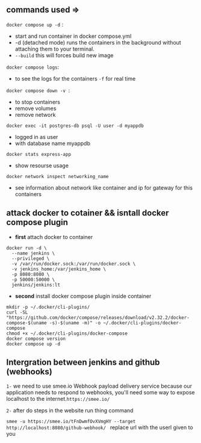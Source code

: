 ## commands used => 

`docker compose up -d` :  
* start and run container in docker compose.yml 
* -d (detached mode) runs the containers in the background without attaching them to your terminal.
* `--build` this will forces build new image

`docker compose logs`: 
* to see the logs for the containers `-f` for real time

`docker compose down -v `: 
* to stop containers 
* remove volumes 
* remove network 

`docker exec -it postgres-db psql -U user -d myappdb`
* logged in as user 
* with database name myappdb

`docker stats express-app`
* show resourse usage 

`docker network inspect networking_name` 
* see information about network like container and ip for gateway for this containers

## attack docker to cotainer && isntall docker compose plugin
* **first** attach docker to container
```
docker run -d \
  --name jenkins \
  --privileged \
  -v /var/run/docker.sock:/var/run/docker.sock \
  -v jenkins_home:/var/jenkins_home \
  -p 8080:8080 \
  -p 50000:50000 \
  jenkins/jenkins:lt
```
* **second** install docker compose plugin inside container
```
mkdir -p ~/.docker/cli-plugins/
curl -SL "https://github.com/docker/compose/releases/download/v2.32.2/docker-compose-$(uname -s)-$(uname -m)" -o ~/.docker/cli-plugins/docker-compose
chmod +x ~/.docker/cli-plugins/docker-compose
docker compose version
docker compose up -d
```


## Intergration between jenkins and github (webhooks)

`1-` we need to use smee.io Webhook payload delivery service because our application needs to respond to webhooks, you'll need some way to expose localhost to the internet.`https://smee.io/`

`2-` after do steps in the website run thing command 

`smee -u https://smee.io/tFnDwmfOvXVmgHY --target http://localhost:8080/github-webhook/
` replace url with the userl given to you 